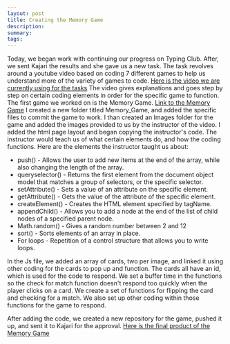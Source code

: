 ```yaml
---
layout: post
title: Creating the Memory Game
description: 
summary: 
tags: 
---
```

Today, we began work with continuing our progress on Typing Club. After, we sent Kajari the results and she gave us a new task. The task revolves around a youtube video based on coding 7 different games to help us understand more of the variety of games to code. [Here is the video we are currently using for the tasks](https://www.youtube.com/watch?v=lhNdUVh3qCc) The video gives explanations and goes step by step on certain coding elements in order for the specific game to function. The first game we worked on is the Memory Game. [Link to the Memory Game](https://osvaldo178.github.io/Memory_Game/) I created a new folder titled Memory_Game, and added the specific files to commit the game to work. I than created an Images folder for the game and added the images provided to us by the instructor of the video. I added the html page layout and began copying the instructor's code. The instructor would teach us of what certain elements do, and how the coding functions. Here are the elements the instructor taught us about:

* push() - Allows the user to add new items at the end of the array, while also changing the length of the array.
* queryselector() - Returns the first element from the document object model that matches a group of selectors, or the specific selector.
* setAttribute() - Sets a value of an attribute on the specific element.
* getAttribute() - Gets the value of the attribute of the specific element.
* createElement() - Creates the HTML element specified by tagName.
* appendChild() - Allows you to add a node at the end of the list of child nodes of a specified parent node.
* Math.random() - Gives a random number between 2 and 12
* sort() - Sorts elements of an array in place.
* For loops - Repetition of a control structure that allows you to write loops.

In the Js file, we added an array of cards, two per image, and linked it using other coding for the cards to pop up and function. The cards all have an id, which is used for the code to respond. We set a buffer time in the functions so the check for match function doesn't respond too quickly when the player clicks on a card. We create a set of functions for flipping the card and checking for a match. We also set up other coding within those functions for the game to respond.

After adding the code, we created a new repository for the game, pushed it up, and sent it to Kajari for the approval. [Here is the final product of the Memory Game](https://osvaldo178.github.io/Memory_Game/)